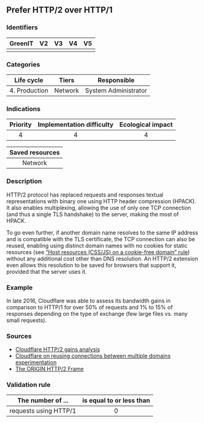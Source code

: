 ## Prefer HTTP/2 over HTTP/1

### Identifiers

| GreenIT | V2  | V3  | V4  | V5  |
| :-----: | :-: | :-: | :-: | :-: |
|         |     |     |     |     |

### Categories

|  Life cycle   |  Tiers  |     Responsible      |
| :-----------: | :-----: | :------------------: |
| 4. Production | Network | System Administrator |

### Indications

| Priority | Implementation difficulty | Ecological impact |
| :------: | :-----------------------: | :---------------: |
|    4     |             4             |         4         |

| Saved resources |
| :-------------: |
|     Network     |

### Description

HTTP/2 protocol has replaced requests and responses textual representations with binary one using HTTP header compression (HPACK). It also enables multiplexing, allowing the use of only one TCP connection (and thus a single TLS handshake) to the server, making the most of HPACK.

To go even further, if another domain name resolves to the same IP address and is compatible with the TLS certificate, the TCP connection can also be reused, enabling using distinct domain names with no cookies for static resources (see [ “Host resources (CSS/JS) on a cookie-free domain” rule](/chapters/BP_094_fr.md)) without any additional cost other than DNS resolution. An HTTP/2 extension even allows this resolution to be saved for browsers that support it, provided that the server uses it.

### Example

In late 2016, Cloudflare was able to assess its bandwidth gains in comparison to HTTP/1 for over 50% of requests and 1% to 15% of responses depending on the type of exchange (few large files vs. many small requests).

### Sources

- [Cloudflare HTTP/2 gains analysis](https://blog.cloudflare.com/hpack-the-silent-killer-feature-of-http-2/)
- [Cloudflare on reusing connections between multiple domains experimentation](https://blog.cloudflare.com/connection-coalescing-experiments/)
- [The ORIGIN HTTP/2 Frame](https://httpwg.org/specs/rfc8336.html)

### Validation rule

| The number of ...     | is equal to or less than |
| --------------------- | :----------------------: |
| requests using HTTP/1 |            0             |
